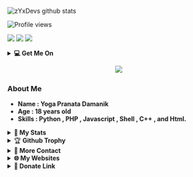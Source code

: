 ![zYxDevs github stats](https://raw.githubusercontent.com/fdciabdul/fdciabdul/master/computer-programming-anime-programming-language-thread-animation-gril-f6c2888a88588db1f063bcfcbc84e6cf.png)

![Profile views](https://komarev.com/ghpvc/?username=zYxDevs&color=blue&style=flat-square&label=Profile+Views)

<p>
    <img src="https://img.shields.io/badge/OS-Linux-blue?&logo=Linux" />
    <img src="https://img.shields.io/badge/OS-Windows-blue?&logo=Windows" />
    <img src="https://img.shields.io/badge/Sublime%20Text-gray?&logo=Sublime-Text" />
</p>

<details>
    <summary><b>💻 Get Me On</b></summary><br/>
<a href="https://fb.me/yoga.xvip"><img src="https://image.flaticon.com/icons/svg/174/174848.svg" alt="facebook" width="20" height="20"></a>      &nbsp;&nbsp;   <a href="https://instagram.com/itzme.yoga.id"><img src="https://image.flaticon.com/icons/svg/174/174855.svg" alt="instagram" width="20" height="20"></a>
 &nbsp;&nbsp; 
<a href="https://t.me/Yoga_CIC"><img src="https://upload.wikimedia.org/wikipedia/commons/8/82/Telegram_logo.svg" alt="telegram" width="20" height="20"></a>      &nbsp;&nbsp;   <a href="https://twitter.com/AccountYoga"><img src="https://image.flaticon.com/icons/png/512/466/466963.png" alt="twitter" width="20" height="20"></a>
<br><br>
</details>

<p align="center">
  <img src="https://media.giphy.com/media/MeJgB3yMMwIaHmKD4z/giphy.gif" width="30%">
</p>

### About Me
- **Name   : Yoga Pranata Damanik**
- **Age    : 18 years old**
- **Skills : Python , PHP , Javascript , Shell , C++ , and Html.**


<details>
    <summary><b>📝 My Stats</b></summary><br/>

![zYxDevs github stats](https://github-readme-stats.vercel.app/api?username=zYxDevs&show_icons=true&title_color=fff&icon_color=79ff97&text_color=9f9f9f&bg_color=151515)
</details>


<details>
    <summary>&#127942 <b>Github Trophy</b></summary><br/>

![Github Trophy](https://github-profile-trophy.vercel.app/?username=zYxDevs)
</details>


<details>
    <summary><b>📨 More Contact</b></summary><br/>
   <a href="mailto:ahmadzaylani001@gmail.com"><img src="https://github.com/deut-erium/deut-erium/blob/master/assets/gmail.svg" width="30px" alt="mail"></a> &nbsp; &nbsp;
   <a href="mailto:ahmadzaylani001@yahoo.com"><img src="https://image.flaticon.com/icons/png/512/3955/3955163.png" width="30px" alt="mail"></a> &nbsp; &nbsp;
</details>


<details>
    <summary><b>🌐 My Websites</b></summary><br/>
   <a href="https://zYxDevs.github.io"><img src="https://github.com/deut-erium/deut-erium/blob/master/assets/github.svg" width="30px" alt="github"></a> &nbsp; &nbsp;
</details>


<details>
    <summary><b>💸 Donate Link</b></summary><br/>
   <a href="https://paypal.me/YogaPranataDMK"><img src="https://image.flaticon.com/icons/png/512/888/888870.png" width="50px" alt="donation"></a> &nbsp; &nbsp;
   <a href="https://ko-fi.com/yogapranata"><img src="https://image.flaticon.com/icons/png/512/1017/1017087.png" width="50px" alt="donation"></a>
</details>

